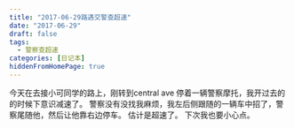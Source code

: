 ```yaml
---
title: "2017-06-29路遇交警查超速"
date: "2017-06-29"
draft: false
tags:
  - 警察查超速
categories: [日记本]
hiddenFromHomePage: true
---
```

今天在去接小可同学的路上，刚转到central ave  停着一辆警察摩托，我开过去的的时候下意识减速了。 警察没有没找我麻烦，我左后侧跟随的一辆车中招了，警察尾随他，然后让他靠右边停车。 估计是超速了。 下次我也要小心点。
